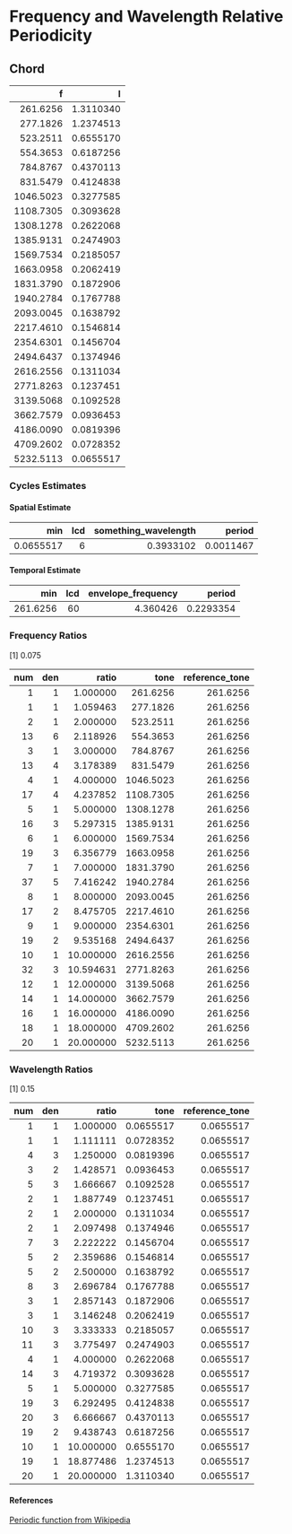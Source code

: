 Frequency and Wavelength Relative Periodicity
================

## Chord

|         f |         l |
|----------:|----------:|
|  261.6256 | 1.3110340 |
|  277.1826 | 1.2374513 |
|  523.2511 | 0.6555170 |
|  554.3653 | 0.6187256 |
|  784.8767 | 0.4370113 |
|  831.5479 | 0.4124838 |
| 1046.5023 | 0.3277585 |
| 1108.7305 | 0.3093628 |
| 1308.1278 | 0.2622068 |
| 1385.9131 | 0.2474903 |
| 1569.7534 | 0.2185057 |
| 1663.0958 | 0.2062419 |
| 1831.3790 | 0.1872906 |
| 1940.2784 | 0.1767788 |
| 2093.0045 | 0.1638792 |
| 2217.4610 | 0.1546814 |
| 2354.6301 | 0.1456704 |
| 2494.6437 | 0.1374946 |
| 2616.2556 | 0.1311034 |
| 2771.8263 | 0.1237451 |
| 3139.5068 | 0.1092528 |
| 3662.7579 | 0.0936453 |
| 4186.0090 | 0.0819396 |
| 4709.2602 | 0.0728352 |
| 5232.5113 | 0.0655517 |

### Cycles Estimates

#### Spatial Estimate

|       min | lcd | something_wavelength |    period |
|----------:|----:|---------------------:|----------:|
| 0.0655517 |   6 |            0.3933102 | 0.0011467 |

#### Temporal Estimate

|      min | lcd | envelope_frequency |    period |
|---------:|----:|-------------------:|----------:|
| 261.6256 |  60 |           4.360426 | 0.2293354 |

### Frequency Ratios

\[1\] 0.075

| num | den |     ratio |      tone | reference_tone |
|----:|----:|----------:|----------:|---------------:|
|   1 |   1 |  1.000000 |  261.6256 |       261.6256 |
|   1 |   1 |  1.059463 |  277.1826 |       261.6256 |
|   2 |   1 |  2.000000 |  523.2511 |       261.6256 |
|  13 |   6 |  2.118926 |  554.3653 |       261.6256 |
|   3 |   1 |  3.000000 |  784.8767 |       261.6256 |
|  13 |   4 |  3.178389 |  831.5479 |       261.6256 |
|   4 |   1 |  4.000000 | 1046.5023 |       261.6256 |
|  17 |   4 |  4.237852 | 1108.7305 |       261.6256 |
|   5 |   1 |  5.000000 | 1308.1278 |       261.6256 |
|  16 |   3 |  5.297315 | 1385.9131 |       261.6256 |
|   6 |   1 |  6.000000 | 1569.7534 |       261.6256 |
|  19 |   3 |  6.356779 | 1663.0958 |       261.6256 |
|   7 |   1 |  7.000000 | 1831.3790 |       261.6256 |
|  37 |   5 |  7.416242 | 1940.2784 |       261.6256 |
|   8 |   1 |  8.000000 | 2093.0045 |       261.6256 |
|  17 |   2 |  8.475705 | 2217.4610 |       261.6256 |
|   9 |   1 |  9.000000 | 2354.6301 |       261.6256 |
|  19 |   2 |  9.535168 | 2494.6437 |       261.6256 |
|  10 |   1 | 10.000000 | 2616.2556 |       261.6256 |
|  32 |   3 | 10.594631 | 2771.8263 |       261.6256 |
|  12 |   1 | 12.000000 | 3139.5068 |       261.6256 |
|  14 |   1 | 14.000000 | 3662.7579 |       261.6256 |
|  16 |   1 | 16.000000 | 4186.0090 |       261.6256 |
|  18 |   1 | 18.000000 | 4709.2602 |       261.6256 |
|  20 |   1 | 20.000000 | 5232.5113 |       261.6256 |

### Wavelength Ratios

\[1\] 0.15

| num | den |     ratio |      tone | reference_tone |
|----:|----:|----------:|----------:|---------------:|
|   1 |   1 |  1.000000 | 0.0655517 |      0.0655517 |
|   1 |   1 |  1.111111 | 0.0728352 |      0.0655517 |
|   4 |   3 |  1.250000 | 0.0819396 |      0.0655517 |
|   3 |   2 |  1.428571 | 0.0936453 |      0.0655517 |
|   5 |   3 |  1.666667 | 0.1092528 |      0.0655517 |
|   2 |   1 |  1.887749 | 0.1237451 |      0.0655517 |
|   2 |   1 |  2.000000 | 0.1311034 |      0.0655517 |
|   2 |   1 |  2.097498 | 0.1374946 |      0.0655517 |
|   7 |   3 |  2.222222 | 0.1456704 |      0.0655517 |
|   5 |   2 |  2.359686 | 0.1546814 |      0.0655517 |
|   5 |   2 |  2.500000 | 0.1638792 |      0.0655517 |
|   8 |   3 |  2.696784 | 0.1767788 |      0.0655517 |
|   3 |   1 |  2.857143 | 0.1872906 |      0.0655517 |
|   3 |   1 |  3.146248 | 0.2062419 |      0.0655517 |
|  10 |   3 |  3.333333 | 0.2185057 |      0.0655517 |
|  11 |   3 |  3.775497 | 0.2474903 |      0.0655517 |
|   4 |   1 |  4.000000 | 0.2622068 |      0.0655517 |
|  14 |   3 |  4.719372 | 0.3093628 |      0.0655517 |
|   5 |   1 |  5.000000 | 0.3277585 |      0.0655517 |
|  19 |   3 |  6.292495 | 0.4124838 |      0.0655517 |
|  20 |   3 |  6.666667 | 0.4370113 |      0.0655517 |
|  19 |   2 |  9.438743 | 0.6187256 |      0.0655517 |
|  10 |   1 | 10.000000 | 0.6555170 |      0.0655517 |
|  19 |   1 | 18.877486 | 1.2374513 |      0.0655517 |
|  20 |   1 | 20.000000 | 1.3110340 |      0.0655517 |

#### References

[Periodic function from
Wikipedia](https://en.wikipedia.org/wiki/Periodic_function)
